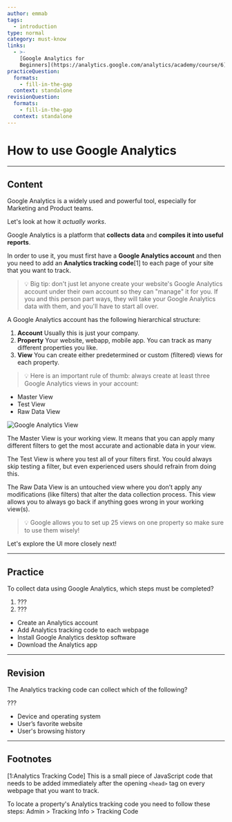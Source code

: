 ```yaml
---
author: emmab
tags:
  - introduction
type: normal
category: must-know
links:
  - >-
    [Google Analytics for
    Beginners](https://analytics.google.com/analytics/academy/course/6){website}
practiceQuestion:
  formats:
    - fill-in-the-gap
  context: standalone
revisionQuestion:
  formats:
    - fill-in-the-gap
  context: standalone
---
```


# How to use Google Analytics


---

## Content

Google Analytics is a widely used and powerful tool, especially for Marketing and Product teams.

Let's look at how it *actually works*.

Google Analytics is a platform that **collects data** and **compiles it into useful reports**. 

In order to use it, you must first have a **Google Analytics account** and then you need to add an **Analytics tracking code**[1] to each page of your site that you want to track.

> 💡 Big tip: don't just let anyone create your website's Google Analytics account under their own account so they can "manage" it for you. If you and this person part ways, they will take your Google Analytics data with them, and you'll have to start all over.

A Google Analytics account has the following hierarchical structure:

1. **Account**
   Usually this is just your company.
2. **Property**
   Your website, webapp, mobile app. You can track as many different properties you like.
3. **View**
   You can create either predetermined or custom (filtered) views for each property.

> 💡 Here is an important rule of thumb: always create at least three Google Analytics views in your account:

- Master View
- Test View
- Raw Data View

![Google Analytics View](https://img.enkipro.com/7d27fe5d951cb55b3721854bd65a768a.png)

The Master View is your working view. It means that you can apply many different filters to get the most accurate and actionable data in your view.

The Test View is where you test all of your filters first. You could always skip testing a filter, but even experienced users should refrain from doing this.

The Raw Data View is an untouched view where you don’t apply any modifications (like filters) that alter the data collection process. This view allows you to always go back if anything goes wrong in your working view(s).

> 💡 Google allows you to set up 25 views on one property so make sure to use them wisely!

Let's explore the UI more closely next!


---

## Practice

To collect data using Google Analytics, which steps must be completed?

1. ???
2. ???

- Create an Analytics account
- Add Analytics tracking code to each webpage
- Install Google Analytics desktop software
- Download the Analytics app


---

## Revision

The Analytics tracking code can collect which of the following?

???

- Device and operating system
- User’s favorite website
- User's browsing history


---

## Footnotes

[1:Analytics Tracking Code]
This is a small piece of JavaScript code that needs to be added immediately after the opening `<head>` tag on every webpage that you want to track.

To locate a property's Analytics tracking code you need to follow these steps:
Admin > Tracking Info > Tracking Code
